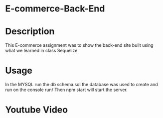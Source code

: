 # E-commerce-Back-End

# Description 

This E-commerce assignment was to show the back-end site built using what we learned in class Sequelize. 

# Usage 

In the MYSQL run the db schema.sql the database was used to create and run on the console run/ Then npm start will start the server. 

# Youtube Video 
